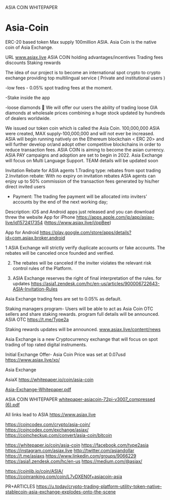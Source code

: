 ASIA COIN WHITEPAPER
# Asia-Coin 
ERC-20 based token
Max supply 100million ASIA.
Asia Coin is the native coin of Asia Exchange.

URL   www.asiax.live
ASIA COIN holding advantages/incentives 
Trading fees discounts
Staking rewards

The idea of our project is to become an international spot crypto to crypto exchange providing top multilingual service 
( Private and institutional users )

-low fees - 0.05% spot trading fees at the moment. 

-Stake inside the app 

-loose diamonds 💎 
We will offer our users the ability of trading loose GIA diamonds at wholesale prices combining a huge stock updated by hundreds of dealers worldwide.

We issued our token coin which is called the Asia Coin.
100,000,000 ASIA were created, MAX supply-100,000,000 and will not ever be increased.
ASIA will begin running natively on the Ethereum blockchain < ERC 20> and will further develop or/and adopt other competitive blockchains in order to reduce transaction fees.
ASIA COIN is aiming to become the asian currency.
ASIA PAY campaigns and adoption are set to begin in 2022.
Asia Exchange will focus on Multi Language Support.
TEAM details will be updated soon

Invitation Rebate for ASIA agents
1.Trading type: rebates from spot trading
2.Invitation rebate: With no expiry on invitation rebates ASIA agents can enjoy up to 50% commission of the transaction fees
 generated by his/her direct invited users

- Payment: The trading fee payment will be allocated into inviters’ accounts by the end of the next working day;

Description:
 iOS and Android apps just released and you can download threw the website
 App for iPhone
https://apps.apple.com/jp/app/asiax-live/id1572417354 (https://www.asiax.live/j/ppBee)

App for Android
https://play.google.com/store/apps/details?id=com.asiax.broker.android
 

1 ASIA Exchange will strictly verify duplicate accounts or fake accounts. The rebates will be canceled once founded and verified.

2. The rebates will be canceled if the inviter violates the relevant risk control rules of the Platform.

3. ASIA Exchange reserves the right of final interpretation of the rules.
for updates https://asia1.zendesk.com/hc/en-us/articles/900006722643-ASIA-Invitation-Rules

Asia Exchange trading fees are set to 0.05% as default.

Staking managers program-
Users will be able to act as Asia Coin OTC sellers and share staking rewards.
program full details will be announced. 
ASIA OTC
https://t.me/Type2a

Staking rewards updates will be announced. www.asiax.live/content/news

Asia Exchange is a new Cryptocurrency exchange that will focus on spot trading of top rated digital instruments.

Initial Exchange Offer- Asia Coin
Price was set at 0.07usd
https://www.asiax.live/xo/

Asia Exchange

AsiaX
https://whitepaper.io/coin/asia-coin

[Asia-Exchange-Whitepaper.pdf](https://github.com/AsiaX1/Asia-Exchange/files/6647520/Asia-Exchange-Whitepaper.pdf)

ASIA COIN WHITEPAPER    [whitepaper-asiacoin-72pi-v3007_compressed (6).pdf](https://github.com/AsiaX1/Asia-Exchange/files/6951420/whitepaper-asiacoin-72pi-v3007_compressed.6.pdf)



All links lead to ASIA
https://www.asiax.live

https://coincodex.com/crypto/asia-coin/
https://coincodex.com/exchange/asiax/
https://coincheckup.com/convert/asia-coin/bitcoin

https://whitepaper.io/coin/asia-coin
https://facebook.com/type2asia
https://instagram.com/asiax.live
http://twitter.com/asiandollar
https://t.me/asiaxs
https://www.linkedin.com/groups/9066229
https://asia1.zendesk.com/hc/en-us
https://medium.com/@asiax/

https://coinlib.io/coin/ASIA/
https://coinranking.com/coin/L7vDXEN0f+asiacoin-asia


PR+ARTICLES
https://u.today/crypto-trading-platform-utility-token-native-stablecoin-asia-exchange-explodes-onto-the-scene


